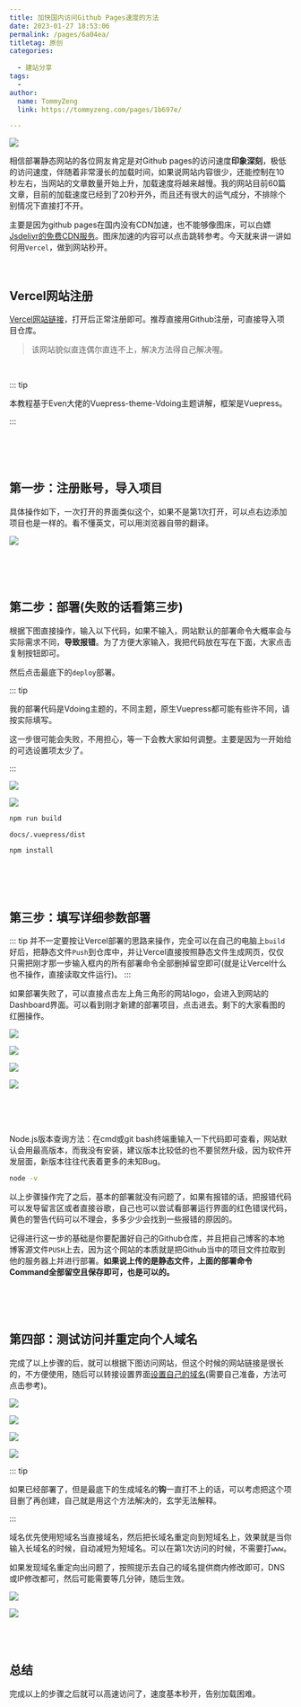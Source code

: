 ```yaml
---
title: 加快国内访问Github Pages速度的方法
date: 2023-01-27 18:53:06
permalink: /pages/6a04ea/
titletag: 原创
categories:
  
  - 建站分享
tags:
  - 
author: 
  name: TommyZeng
  link: https://tommyzeng.com/pages/1b697e/

---
```



![](https://gcore.jsdelivr.net/gh/TommyZeng777/picgo/img/202301272018077.png)

<!-- more -->


相信部署静态网站的各位网友肯定是对Github pages的访问速度**印象深刻**，极低的访问速度，伴随着非常漫长的加载时间，如果说网站内容很少，还能控制在10秒左右，当网站的文章数量开始上升，加载速度将越来越慢。我的网站目前60篇文章，目前的加载速度已经到了20秒开外，而且还有很大的运气成分，不排除个别情况下直接打不开。

主要是因为github pages在国内没有CDN加速，也不能够像图床，可以白嫖[Jsdelivr的免费CDN服务](https://tommyzeng.com/pages/ab4cfe/#%E5%89%8D%E8%A8%80)。图床加速的内容可以点击跳转参考。今天就来讲一讲如何用`Vercel`，做到网站秒开。

<br>

## Vercel网站注册

[Vercel网站链接](https://vercel.com/)，打开后正常注册即可。推荐直接用Github注册，可直接导入项目仓库。

> 该网站貌似直连偶尔直连不上，解决方法得自己解决喔。



<br>

::: tip

本教程基于Even大佬的Vuepress-theme-Vdoing主题讲解，框架是Vuepress。

:::

<br>
<br>
<br>

## 第一步：注册账号，导入项目

具体操作如下，一次打开的界面类似这个，如果不是第1次打开，可以点右边添加项目也是一样的。看不懂英文，可以用浏览器自带的翻译。

![](https://gcore.jsdelivr.net/gh/TommyZeng777/picgo/img/202301271911878.png)

<br>
<br>
<br>

## 第二步：部署(失败的话看第三步)

根据下图直接操作，输入以下代码，如果不输入，网站默认的部署命令大概率会与实际需求不同，**导致报错**。为了方便大家输入，我把代码放在写在下面，大家点击复制按钮即可。

然后点击最底下的`deploy`部署。



::: tip

我的部署代码是Vdoing主题的，不同主题，原生Vuepress都可能有些许不同，请按实际填写。

这一步很可能会失败，不用担心，等一下会教大家如何调整。主要是因为一开始给的可选设置项太少了。

:::



![](https://gcore.jsdelivr.net/gh/TommyZeng777/picgo/img/202301271959587.png)

![](https://gcore.jsdelivr.net/gh/TommyZeng777/picgo/img/202301271919289.png)



```txt
npm run build
```

```txt
docs/.vuepress/dist
```

```txt
npm install
```

<br>
<br>
<br>

## 第三步：填写详细参数部署

::: tip
并不一定要按让Vercel部署的思路来操作，完全可以在自己的电脑上`build`好后，把静态文件`Push`到仓库中，并让Vercel直接按照静态文件生成网页，仅仅只需把刚才那一步输入框内的所有部署命令全部删掉留空即可(就是让Vercel什么也不操作，直接读取文件运行)。
:::

如果部署失败了，可以直接点击左上角三角形的网站logo，会进入到网站的Dashboard界面。可以看到刚才新建的部署项目，点击进去。剩下的大家看图的红圈操作。

![](https://gcore.jsdelivr.net/gh/TommyZeng777/picgo/img/202301271925048.png)

![](https://gcore.jsdelivr.net/gh/TommyZeng777/picgo/img/202301271927079.png)

![](https://gcore.jsdelivr.net/gh/TommyZeng777/picgo/img/202301271930260.png)

![](https://gcore.jsdelivr.net/gh/TommyZeng777/picgo/img/202301271928946.png)

<br>
<br>
<br>

Node.js版本查询方法：在cmd或git bash终端重输入一下代码即可查看，网站默认会用最高版本，而我没有安装，建议版本比较低的也不要贸然升级，因为软件开发层面，新版本往往代表着更多的未知Bug。

```BASH
node -v
```



以上步骤操作完了之后，基本的部署就没有问题了，如果有报错的话，把报错代码可以发导留言区或者直接谷歌，自己也可以尝试看部署运行界面的红色错误代码，黄色的警告代码可以不理会，多多少少会找到一些报错的原因的。

记得进行这一步的基础是你要配置好自己的Github仓库，并且把自己博客的本地博客源文件`PUSH`上去，因为这个网站的本质就是把Github当中的项目文件拉取到他的服务器上并进行部署。**如果说上传的是静态文件，上面的部署命令Command全部留空且保存即可，也是可以的。**



<br>
<br>
<br>


## 第四部：测试访问并重定向个人域名

完成了以上步骤的后，就可以根据下图访问网站，但这个时候的网站链接是很长的，不方便使用，随后可以转接设置界面[设置自己的域名](https://tommyzeng.com/pages/0d8dbb/)(需要自己准备，方法可点击参考)。

![](https://gcore.jsdelivr.net/gh/TommyZeng777/picgo/img/202301271941369.png)

![](https://gcore.jsdelivr.net/gh/TommyZeng777/picgo/img/202301272003728.png)

![](https://gcore.jsdelivr.net/gh/TommyZeng777/picgo/img/202301272004644.png)

![](https://gcore.jsdelivr.net/gh/TommyZeng777/picgo/img/202301272006522.png)

::: tip

如果已经部署了，但是最底下的生成域名的**钩**一直打不上的话，可以考虑把这个项目删了再创建，自己就是用这个方法解决的，玄学无法解释。

:::



域名优先使用短域名当直接域名，然后把长域名重定向到短域名上，效果就是当你输入长域名的时候，自动减短为短域名。可以在第1次访问的时候，不需要打`www`。


如果发现域名重定向出问题了，按照提示去自己的域名提供商内修改即可，DNS或IP修改都可，然后可能需要等几分钟，随后生效。

![](https://gcore.jsdelivr.net/gh/TommyZeng777/picgo/img/202301272016229.png)

![](https://gcore.jsdelivr.net/gh/TommyZeng777/picgo/img/202301272017672.png)

<br>
<br>

## 总结

完成以上的步骤之后就可以高速访问了，速度基本秒开，告别加载困难。
